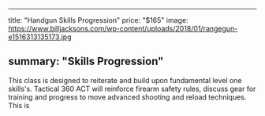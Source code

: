 


---
title: "Handgun Skills Progression"
price: "$165"
image: https://www.billjacksons.com/wp-content/uploads/2018/01/rangegun-e1516313135173.jpg

summary: "Skills Progression"
---
This class is designed to reiterate and build upon fundamental level one skills's.  Tactical 360 ACT will reinforce firearm safety rules, discuss gear for training and progress to move advanced shooting and reload techniques.  This is 
<!--stackedit_data:
eyJoaXN0b3J5IjpbLTIxMDU1MDI4MzYsLTQ1MTQxNjI5OSwtMT
Q4ODAxMTA1NV19
-->
